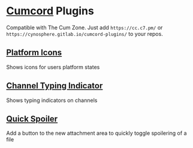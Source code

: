 # [Cumcord](https://cumcord.com) Plugins
Compatible with The Cum Zone. Just add `https://cc.c7.pm/` or `https://cynosphere.gitlab.io/cumcord-plugins/` to your repos.

## [Platform Icons](https://send.cumcord.com/#https://cc.c7.pm/PlatformIcons)
Shows icons for users platform states

## [Channel Typing Indicator](https://send.cumcord.com/#https://cc.c7.pm/ChannelTypingIndicator)
Shows typing indicators on channels

## [Quick Spoiler](https://send.cumcord.com/#https://cc.c7.pm/QuickSpoiler)
Add a button to the new attachment area to quickly toggle spoilering of a file